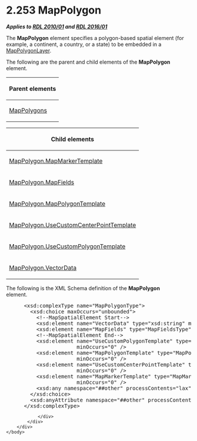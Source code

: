 <html dir="LTR" xmlns:mshelp="http://msdn.microsoft.com/mshelp" xmlns:ddue="http://ddue.schemas.microsoft.com/authoring/2003/5" xmlns:xlink="http://www.w3.org/1999/xlink" xmlns:tool="http://www.microsoft.com/tooltip">
    <head>
        <meta http-equiv="Content-Type" content="text/html; CHARSET=utf-8"></meta>
        <meta name="save" content="history"></meta>
        <title>2.253 MapPolygon</title>
        <xml>
            <mshelp:toctitle title="2.253 MapPolygon"></mshelp:toctitle>
            <mshelp:rltitle title="[MS-RDL]: MapPolygon"></mshelp:rltitle>
            <mshelp:keyword index="A" term="3ee27e43-26a2-4f27-9a31-d97e374d8633"></mshelp:keyword>
            <mshelp:attr name="DCSext.ContentType" value="open specification"></mshelp:attr>
            <mshelp:attr name="AssetID" value="3ee27e43-26a2-4f27-9a31-d97e374d8633"></mshelp:attr>
            <mshelp:attr name="TopicType" value="kbRef"></mshelp:attr>
            <mshelp:attr name="DCSext.Title" value="[MS-RDL]: MapPolygon" />
        </xml>
    </head>
    <body>
        <div id="header">
            <h1 class="heading">2.253 MapPolygon</h1>
        </div>
        <div id="mainSection">
            <div id="mainBody">
                <div id="allHistory" class="saveHistory"></div>
                <div id="sectionSection0" class="section" name="collapseableSection">
                    

<p><b><i>Applies to </i></b><a href="3428e690-a348-4ec7-8a6a-8efb42d2cdee.htm"><b><i>RDL 2010/01</i></b></a><b><i>
and </i></b><a href="52ce3983-2bfc-4e72-9359-42aaf5fe4509.htm"><b><i>RDL 2016/01</i></b></a></p>

<p>The <b>MapPolygon</b> element specifies a polygon-based
spatial element (for example, a continent, a country, or a state) to be
embedded in a <a href="f54fa273-d9b2-4e49-a896-6001bcda016b.htm">MapPolygonLayer</a>.</p>

<p>The following are the parent and child elements of the <b>MapPolygon</b>
element.</p>

<table>
 <thead>
  <tr>
   <th>
   <p>Parent elements</p>
   </th>
  </tr>
 </thead>
 <tr>
  <td>
  <p><a href="e6130505-318c-41f6-808e-c14fa285a8de.htm">MapPolygons</a></p>
  </td>
 </tr>
</table>

<p> </p>

<table>
 <thead>
  <tr>
   <th>
   <p>Child elements</p>
   </th>
  </tr>
 </thead>
 <tr>
  <td>
  <p><a href="1cb5fd16-74a6-4271-b447-72ef3310bbc3.htm">MapPolygon.MapMarkerTemplate</a></p>
  </td>
 </tr>
 <tr>
  <td>
  <p><a href="d041e798-4747-4382-8bd3-64acafa8e080.htm">MapPolygon.MapFields</a></p>
  </td>
 </tr>
 <tr>
  <td>
  <p><a href="bc9f1709-399a-4dce-b561-7119b680c0bc.htm">MapPolygon.MapPolygonTemplate</a></p>
  </td>
 </tr>
 <tr>
  <td>
  <p><a href="7cdc9556-0c4e-4a01-866c-76b609eae244.htm">MapPolygon.UseCustomCenterPointTemplate</a></p>
  </td>
 </tr>
 <tr>
  <td>
  <p><a href="dc689982-ebc1-41f8-8fe4-3163c8086e55.htm">MapPolygon.UseCustomPolygonTemplate</a></p>
  </td>
 </tr>
 <tr>
  <td>
  <p><a href="f3179da4-d969-4b02-894c-83ed988885cf.htm">MapPolygon.VectorData</a></p>
  </td>
 </tr>
</table>

<p>The following is the XML Schema definition of the <b>MapPolygon</b>
element.           </p>

<dl>
<dd>
<div><pre> &lt;xsd:complexType name=&quot;MapPolygonType&quot;&gt;
   &lt;xsd:choice maxOccurs=&quot;unbounded&quot;&gt;
     &lt;!--MapSpatialElement Start--&gt;
     &lt;xsd:element name=&quot;VectorData&quot; type=&quot;xsd:string&quot; minOccurs=&quot;1&quot; /&gt;
     &lt;xsd:element name=&quot;MapFields&quot; type=&quot;MapFieldsType&quot; minOccurs=&quot;0&quot; /&gt;
     &lt;!--MapSpatialElement End--&gt;
     &lt;xsd:element name=&quot;UseCustomPolygonTemplate&quot; type=&quot;xsd:string&quot; 
                  minOccurs=&quot;0&quot; /&gt;
     &lt;xsd:element name=&quot;MapPolygonTemplate&quot; type=&quot;MapPolygonTemplateType&quot; 
                  minOccurs=&quot;0&quot; /&gt;
     &lt;xsd:element name=&quot;UseCustomCenterPointTemplate&quot; type=&quot;xsd:string&quot; 
                  minOccurs=&quot;0&quot; /&gt;
     &lt;xsd:element name=&quot;MapMarkerTemplate&quot; type=&quot;MapMarkerTemplateType&quot; 
                  minOccurs=&quot;0&quot; /&gt;
     &lt;xsd:any namespace=&quot;##other&quot; processContents=&quot;lax&quot; /&gt;
   &lt;/xsd:choice&gt;
   &lt;xsd:anyAttribute namespace=&quot;##other&quot; processContents=&quot;lax&quot; /&gt;
 &lt;/xsd:complexType&gt;
</pre></div>
</dd></dl>


                </div>
            </div>
        </div>
    </body>
</html>